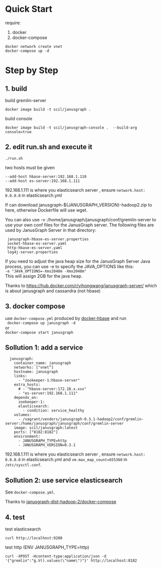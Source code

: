 # Quick Start

require:  
1. docker
2. docker-compose

```
docker network create vnet
docker-compose up -d
```

# Step by Step

## 1. build

build gremlin-server
```
docker image build -t scil/janusgraph .
```

build console
```
docker image build -t scil/janusgraph-console .  --build-arg console=true
```

## 2. edit run.sh and execute it 

```
./run.sh 
```
 
two hosts must be given   
```
--add-host hbase-server:192.168.1.110  
--add-host es-server:192.168.1.111 
```  
192.168.1.111 is where you elasticsearch server , ensure `network.host:  0.0.0.0` in  elasticsearch.yml

If can download janusgraph-${JANUSGRAPH_VERSION}-hadoop2.zip to here, otherwise Dockerfile will use wget.

You can also use -v <conf dir>:/home/janusgraph/janusgraph/conf/gremlin-server to use your own conf files for the JanusGraph server. The following files are used by JanusGraph Server in that directory:
 
     janusgraph-hbase-es-server.properties 
     socket-hbase-es-server.yaml 
     http-hbase-es-server.yaml 
     log4j-server.properties

If you need to adjust the java heap size for the JanusGraph Server Java process, you can use -e to specify the JAVA_OPTIONS like this:  
`-e "JAVA_OPTIONS=-Xms2048m -Xmx2048m"`  
This will assign 2GB for the java heap. 

Thanks to https://hub.docker.com/r/yihongwang/janusgraph-server/ which is about janusgraph and cassandra (not hbase)


## 3. docker compose

use `docker-compose.yml` produced by [docker-hbase](https://github.com/scil/docker-hbase)  and  run   
` docker-compose up janusgraph -d`  
or  
` docker-compose start janusgraph `  

##  Sollution 1: add a service

```
  janusgraph:
    container_name: janusgraph
    networks: ["vnet"]
    hostname: janusgraph
    links:
      - "zookeeper-1:hbase-server"
    extra_hosts:
      # - "hbase-server:172.18.x.xxx"
      - "es-server:192.168.1.111"
    depends_on:
      zookeeper-1:
      elasticsearch:
        - condition: service_healthy
    volumes:
      - /vagrant/vendors/janusgraph-0.3.1-hadoop2/conf/gremlin-server:/home/janusgraph/janusgraph/conf/gremlin-server
    image: scil/janusgraph:latest
    ports: ["8182:8182"]
    environment:
      - JANUSGRAPH_TYPE=http
      - JANUSGRAPH_VERSION=0.3.1
```

192.168.1.111 is where you elasticsearch server , ensure `network.host:  0.0.0.0` in  elasticsearch.yml and `vm.max_map_count=655360` in `/etc/sysctl.conf`. 

##  Sollution 2: use service elasticsearch

See `docker-compose.yml`.

Thanks to [janusgraph-dist-hadoop-2/docker-compose](https://github.com/JanusGraph/janusgraph/blob/d12adfbf083f575fa48860daa37bfbd0e6095369/janusgraph-dist/janusgraph-dist-hadoop-2/docker-compose.yml)

## 4. test

test elasticsearch
```
curl http://localhost:9200
```

test http (ENV JANUSGRAPH_TYPE=http)
```
curl -XPOST -Hcontent-type:application/json -d '{"gremlin":"g.V().values(\"name\")"}' http://localhost:8182
```

